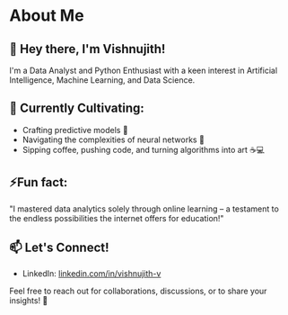 # About Me
## 👋 Hey there, I'm Vishnujith! 

I'm a Data Analyst and Python Enthusiast with a keen interest in Artificial Intelligence, Machine Learning, and Data Science.


## 🌱 Currently Cultivating:

- Crafting predictive models 🤖
- Navigating the complexities of neural networks 🧠
- Sipping coffee, pushing code, and turning algorithms into art ☕💻

## ⚡Fun fact: 
"I mastered data analytics solely through online learning – a testament to the endless possibilities the internet offers for education!"

## 📫 Let's Connect!

- LinkedIn: [linkedin.com/in/vishnujith-v](https://www.linkedin.com/in/vishnujith-v)

Feel free to reach out for collaborations, discussions, or to share your insights! 🚀


<!---
VishnujithVj is a ✨ special ✨ repository because its `README.md` (this file) appears on your GitHub profile.
You can click the Preview link to take a look at your changes.
--->
